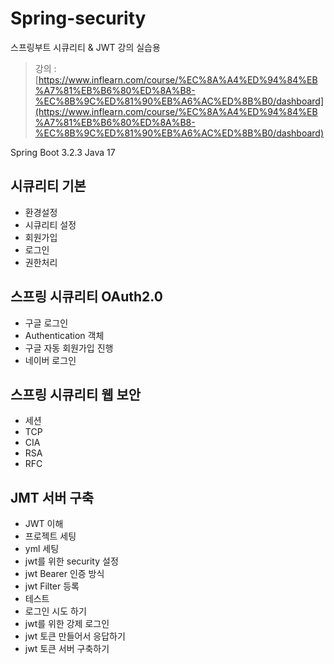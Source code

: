 # Spring-security
스프링부트 시큐리티 &amp; JWT 강의 실습용
> 강의 : [https://www.inflearn.com/course/%EC%8A%A4%ED%94%84%EB%A7%81%EB%B6%80%ED%8A%B8-%EC%8B%9C%ED%81%90%EB%A6%AC%ED%8B%B0/dashboard](https://www.inflearn.com/course/%EC%8A%A4%ED%94%84%EB%A7%81%EB%B6%80%ED%8A%B8-%EC%8B%9C%ED%81%90%EB%A6%AC%ED%8B%B0/dashboard)

Spring Boot 3.2.3 
Java 17

## 시큐리티 기본
- 환경설정
- 시큐리티 설정
- 회원가입
- 로그인
- 권한처리

## 스프링 시큐리티 OAuth2.0
- 구글 로그인
- Authentication 객체
- 구글 자동 회원가입 진행
- 네이버 로그인

## 스프링 시큐리티 웹 보안
- 세션
- TCP
- CIA
- RSA
- RFC

## JMT 서버 구축
- JWT 이해
- 프로젝트 세팅
- yml 세팅
- jwt를 위한 security 설정
- jwt Bearer 인증 방식
- jwt Filter 등록
- 테스트
- 로그인 시도 하기
- jwt를 위한 강제 로그인
- jwt 토큰 만들어서 응답하기
- jwt 토큰 서버 구축하기
